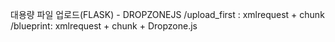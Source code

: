 대용량 파일 업로드(FLASK) - DROPZONEJS
/upload_first : xmlrequest + chunk
/blueprint: xmlrequest + chunk + Dropzone.js
